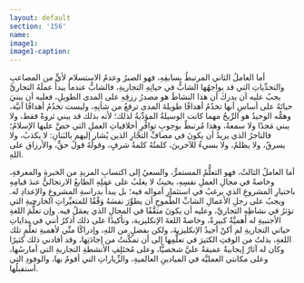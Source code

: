 ```yaml
---
layout: default
section: '156'
name:
image1: 
image1-caption: 
---
```

أما العاملُ الثاني المرتبطُ بسابقِهِ، فهو الصبرُ وعدمُ الاستسلامِ لأيٍّ من المصاعبِ والتحدِّياتِ التي قد يواجهُها الشابُّ في حياتِهِ التجاريةِ، فالشابُّ عندما يبدأُ عملَهُ التجاريَّ يجبُ عليه أن يدركَ أن هذا النشاطَ هو مصدرُ رزقِهِ على المدى الطويلِ، فعليه أن يبنيَ حياتَهُ على أساسِ أنها تخدُمُ أهدافًا طويلةَ المدى ترفعُ من شأنِهِ، وليست تخدُمُ أهدافًا آنيَّة، وهمُّه الوحيدُ هو الرِّبحُ مهما كانت الوسيلةُ المؤدِّيةُ لذلك؛ لأنه بذلك قد يبني ثروةً فقط، ولا يبني مَجدًا ولا سمعةً، وهذا مُرتبطٌ بوجوبِ توافُرِ أخلاقياتِ العملِ التي حضَّ عليها الإسلامُ؛ فالتاجرُ الذي يريدُ أن يكونَ في مصافِّ التجَّارِ الذين يُشار إليهم بالبَنانِ: لا يكذبُ، ولا يسرقُ، ولا يظلمُ، ولا يسيءُ للآخرينَ، كلمتُهُ كلمةُ شرفٍ، وقولُهُ قولُ حقٍّ، والأرزاق على اللهِ.

أما العاملُ الثالثُ، فهو التعلُّمُ المستمرُّ، والسعيُ إلى اكتسابِ المزيدِ من الخبرةِ والمعرفةِ، وخاصةً في مجالِ العملِ نفسِهِ، بحيثُ لا يغلبُ على عملِهِ الطابعُ الارتجاليُّ عندَ قيامِهِ باختيارِ المشروعِ الذي يرغبُ في استثمارِ أمواله فيه؛ بل يبدأُ بدراسةِ المشروعِ والإعدادِ له. ويجبُ على رجلِ الأعمالِ الشابِّ الطَّموحِ أن يطوِّرَ نفسَهُ وَفْقًا للمتغيِّراتِ الخارجيةِ التي تؤثرُ في نشاطِهِ التجاريِّ، وعليه أن يكونَ مثقَّفًا في المجالِ الذي يعمَلُ فيه. وإن تعلُّمَ اللغةِ الأجنبيةِ له أهميَّةٌ كبيرةٌ، وخاصةً اللغةَ الإنكليزية، وتأكيدًا على ذلك أذكرُ أنني في بداياتِ حياتي التجاريةِ لم أكنْ أجيدُ الإنكليزيةَ، ولكن بفضلٍ من اللهِ، وإدراكًا منِّي لأهميةِ تعلُّمِ تلك اللغةِ، بذلتُ من الوقتِ الكثيرَ في تعلُّمِها إلى أن تمكَّنتُ من إجادَتِها، وقد أفادني ذلك كثيرًا وكان له آثارٌ إيجابيةٌ عميقةٌ عليَّ شخصيًّا، وعلى مُختَلِفِ الأنشطةِ التجاريةِ التي أمارسُها، وعلى مكانتي العمليَّة في الميادينِ العالميةِ، والزِّياراتِ التي أقومُ بها، والوفودِ التي أستقبلُها.
